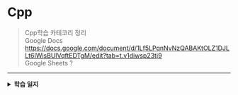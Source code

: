 # Cpp
>Cpp학습 카테코리 정리<br>
>Google Docs      https://docs.google.com/document/d/1Lf5LPqnNvNzQABAKtOLZ1DJLLt6IWisBUlVqftEDTgM/edit?tab=t.v1diwsp23tj9 <br>
>Google Sheets    ? <br>
 ------------
<details><summary><strong>학습 일지</strong></summary>
2025-08-22 const 함수에 대해
2025-08-23 상속(Inheritance) <br>
상속에 들어가기에 앞서, 상속의 문법적인 이해 <br>
2025-08-24 일요일 <br>
2025-08-25 상속(Inheritance) <br>
protected 선언과 세 가지 형태의 상속, 상속을 위한 조건, OOP 단계별 프로젝트 05 <br>
2025-08-26 객체 포인터의 참조관계 <br>
객체 포인터 변수, 함수 오버라이딩, IS-A, HAS-A <br>

<details><summary>2025-08-27 가상함수(Virtual Function), 가상소멸자와 참조자의 참조 가능성, Employee 예제와 문제</summary> 

>Cpp_Payroll_Demo.md를 통해 급여관리 시스템 예제 속 상속, 가상함수에 대한 개념을 정리하면서 다시 한번 공부했다. 핸들러를 통해 Base Class의 객체를 받아 이용하는 것이 익숙치 않아 여러번 실행시켜보았다. main함수에서 객체 순번만 다른 것들을 복사하는 습관이 있다보니 미쳐 수정하지 못한체 실행시켜 어디서 에러가 난 것인지 어려움을 겪기도 했다. 상속은 여러 클래스를 묶는 효과도 있어 좀 더 깊이 공부해봐야겠다. 
</details><br>

<details><summary>2025-08-28 Employee 1-4, Quiz에 대한 분석</summary> 

</details><br>

<details><summary>2025-08-29 멤버함수와 가상함수의 동작원리, 다중상속(Multiple Inheritance)에 대한 이해</summary> 
동작원리가 코드를 보면 어떤 결과가 예측은 되지만 실제로 작동원리를 보면 아리송해진다.  가상함수의 출력문에 대한 예제에서 가상함수테이블이란 것이만들어지고 만들어진 테이블에 덮어쓴 결과물이 출력된다는 것까지는 이해하지만 여러 예제를 접해보거나 실생활 예제를 접해봐야 감이 잡힐 것 같다. 
멤버함수의 동작원리를 설명하는 C예제가 아직 이해가 좀 안된다. 함수포인터에 대한 복습이 필요해보인다. 사실 함수포인터는 한 5번넘게 공부했는데도 아직까지 명확하지 않은 부분이 있다.
 다중상속이 머릿속으로는 이해가 되는데 막상 출력될때나 예제문의 코딩을 보면 헤깔리는 구석이 많았다. 모호성에 대한 짧은 예제, 가상 상속에 대한 그림설명이 좀 더 과정적인 면이 있었으면 좋았을 것 같았다. 

</details><br><details><summary><strong>2025-08-29 연산자 오버로딩 1</strong></summary> 

</details><br><details><summary><strong>2025-08-30 연산자 오버로딩 2</strong></summary> 

</details><br><details><summary><strong>2025-08-31</strong></summary> 
</details>
</details>
